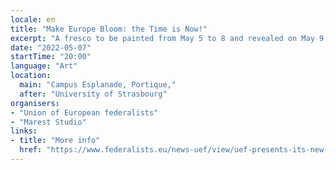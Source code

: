 ```yaml
---
locale: en
title: "Make Europe Bloom: the Time is Now!"
excerpt: "A fresco to be painted from May 5 to 8 and revealed on May 9 2022. It will reflect the feelinds of Europeans gathered by online surveys, to highlight the importance of the Conference on the future of Europe and the mobilisation of citizens."
date: "2022-05-07"
startTime: "20:00"
language: "Art"
location:
  main: "Campus Esplanade, Portique,"
  after: "University of Strasbourg"
organisers:
- "Union of European federalists"
- "Marest Studio"
links:
- title: "More info"
  href: "https://www.federalists.eu/news-uef/view/uef-presents-its-new-project-make-europe-bloom-the-time-is-now"
---
```

